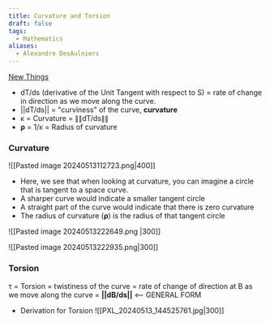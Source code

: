 ```yaml
---
title: Curvature and Torsion
draft: false
tags:
  - Mathematics
aliases:
  - Alexandre DesAulniers
---
```

<u>New Things</u>
- dT/ds (derivative of the Unit Tangent with respect to S) = rate of change in direction as we move along the curve.
- ||dT/ds|| = "curviness" of the curve, **curvature**
- κ = Curvature = ∥∥dT/ds∥∥
- **ρ** = 1/κ = Radius of curvature
### Curvature

![[Pasted image 20240513112723.png|400]]

- Here, we see that when looking at curvature, you can imagine a circle that is tangent to a space curve.
- A sharper curve would indicate a smaller tangent circle
- A straight part of the curve would indicate that there is zero curvature
- The radius of curvature (**ρ**) is the radius of that tangent circle


![[Pasted image 20240513222649.png |300]]

![[Pasted image 20240513222935.png|300]]
### Torsion

τ = Torsion 
   = twistiness of the curve 
   = rate of change of direction at B as we move along the curve 
   = **||dB/ds||** <-- GENERAL FORM
   
- Derivation for Torsion
   ![[PXL_20240513_144525761.jpg|300]]


